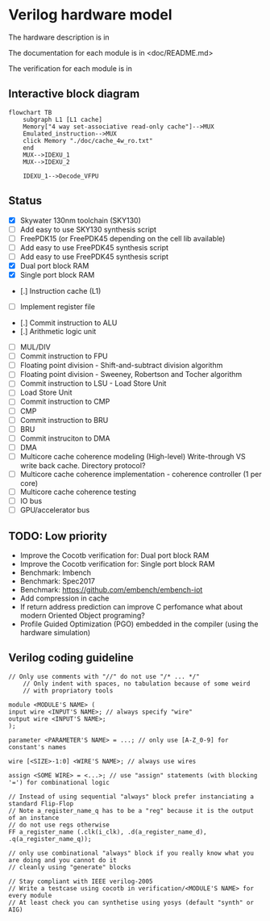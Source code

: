 # Verilog hardware model

The hardware description is in <src/>


The documentation for each module is in <doc/README.md>


The verification for each module is in <verif/>


## Interactive block diagram

```mermaid
flowchart TB
    subgraph L1 [L1 cache]
    Memory["4 way set-associative read-only cache"]-->MUX
    Emulated_instruction-->MUX
    click Memory "./doc/cache_4w_ro.txt"
    end
    MUX-->IDEXU_1
    MUX-->IDEXU_2

    IDEXU_1-->Decode_VFPU
```

## Status
 - [x] Skywater 130nm toolchain (SKY130)
 - [ ] Add easy to use SKY130 synthesis script
 - [ ] FreePDK15 (or FreePDK45 depending on the cell lib available)
 - [ ] Add easy to use FreePDK45 synthesis script
 - [ ] Add easy to use FreePDK45 synthesis script
 - [x] Dual port block RAM
 - [x] Single port block RAM
 - [.] Instruction cache (L1)
 - [ ] Implement register file
 - [.] Commit instruction to ALU
 - [.] Arithmetic logic unit
 - [ ] MUL/DIV
 - [ ] Commit instruction to FPU 
 - [ ] Floating point division - Shift-and-subtract division algorithm
 - [ ] Floating point division - Sweeney, Robertson and Tocher algorithm
 - [ ] Commit instruction to LSU - Load Store Unit
 - [ ] Load Store Unit
 - [ ] Commit instruction to CMP
 - [ ] CMP
 - [ ] Commit instruction to BRU
 - [ ] BRU
 - [ ] Commit instruciton to DMA
 - [ ] DMA
 - [ ] Multicore cache coherence modeling (High-level)
Write-through VS write back cache. Directory protocol?
 - [ ] Multicore cache coherence implementation - coherence controller (1 per core)
 - [ ] Multicore cache coherence testing
 - [ ] IO bus
 - [ ] GPU/accelerator bus

## TODO: Low priority
 - Improve the Cocotb verification for: Dual port block RAM
 - Improve the Cocotb verification for: Single port block RAM
 - Benchmark: lmbench
 - Benchmark: Spec2017
 - Benchmark: https://github.com/embench/embench-iot
 - Add compression in cache
 - If return address prediction can improve C perfomance what about modern
   Oriented Object programing?
 - Profile Guided Optimization (PGO) embedded in the compiler (using the hardware simulation)

## Verilog coding guideline

```
// Only use comments with "//" do not use "/* ... */"
    // Only indent with spaces, no tabulation because of some weird
    // with propriatory tools

module <MODULE'S NAME> (
input wire <INPUT'S NAME>; // always specify "wire"
output wire <INPUT'S NAME>;
);

parameter <PARAMETER'S NAME> = ...; // only use [A-Z_0-9] for constant's names

wire [<SIZE>-1:0] <WIRE'S NAME>; // always use wires

assign <SOME WIRE> = <...>; // use "assign" statements (with blocking '=') for combinational logic

// Instead of using sequential "always" block prefer instanciating a standard Flip-Flop
// Note a_register_name_q has to be a "reg" because it is the output of an instance
// do not use regs otherwise
FF a_register_name (.clk(i_clk), .d(a_register_name_d), .q(a_register_name_q));

// only use combinational "always" block if you really know what you are doing and you cannot do it
// cleanly using "generate" blocks

// Stay compliant with IEEE verilog-2005
// Write a testcase using cocotb in verification/<MODULE'S NAME> for every module
// At least check you can synthetise using yosys (default "synth" or AIG)
```